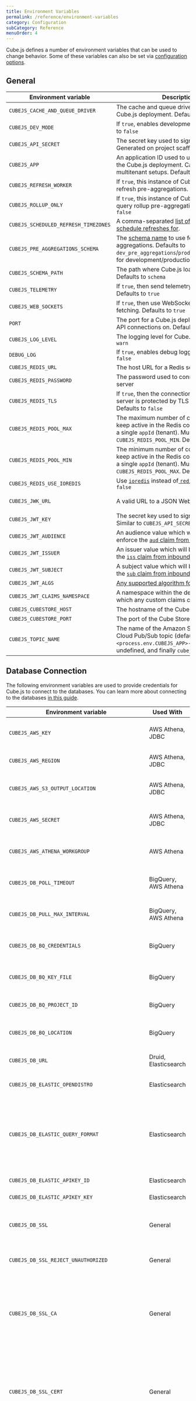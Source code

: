 ```yaml
---
title: Environment Variables
permalink: /reference/environment-variables
category: Configuration
subCategory: Reference
menuOrder: 4
---
```


Cube.js defines a number of environment variables that can be used to change
behavior. Some of these variables can also be set via [configuration
options][link-config].

[link-config]: /config

## General

| Environment variable                 | Description                                                                                                                                                                      | Possible Values                                             |
| ------------------------------------ | -------------------------------------------------------------------------------------------------------------------------------------------------------------------------------- | ----------------------------------------------------------- |
| `CUBEJS_CACHE_AND_QUEUE_DRIVER`      | The cache and queue driver to use for the Cube.js deployment. Defaults to `redis`                                                                                                | `redis`, `memory`                                           |
| `CUBEJS_DEV_MODE`                    | If `true`, enables development mode. Defaults to `false`                                                                                                                         | `true`, `false`                                             |
| `CUBEJS_API_SECRET`                  | The secret key used to sign and verify JWTs. Generated on project scaffold                                                                                                       | A valid string                                              |
| `CUBEJS_APP`                         | An application ID used to uniquely identify the Cube.js deployment. Can be different for multitenant setups. Defaults to `cubejs`                                                | A valid string                                              |
| `CUBEJS_REFRESH_WORKER`              | If `true`, this instance of Cube.js will **only** refresh pre-aggregations. Defaults to `false`                                                                                  | `true`, `false`                                             |
| `CUBEJS_ROLLUP_ONLY`                 | If `true`, this instance of Cube.js will **only** query rollup pre-aggregations. Defaults to `false`                                                                             | `true`, `false`                                             |
| `CUBEJS_SCHEDULED_REFRESH_TIMEZONES` | A comma-separated [list of timezones to schedule refreshes for][ref-config-sched-refresh-timer].                                                                                 | [A valid timezone from the tz database][link-tz-database]   |
| `CUBEJS_PRE_AGGREGATIONS_SCHEMA`     | The [schema name][ref-config-preagg-schema-name] to use for storing pre-aggregations. Defaults to `dev_pre_aggregations`/`prod_pre_aggregations` for development/production mode | A valid string                                              |
| `CUBEJS_SCHEMA_PATH`                 | The path where Cube.js loads schemas from. Defaults to `schema`                                                                                                                  | A valid folder containing Cube.js schemas                   |
| `CUBEJS_TELEMETRY`                   | If `true`, then send telemetry to CubeJS. Defaults to `true`                                                                                                                     | `true`, `false`                                             |
| `CUBEJS_WEB_SOCKETS`                 | If `true`, then use WebSocket for data fetching. Defaults to `true`                                                                                                              | `true`, `false`                                             |
| `PORT`                               | The port for a Cube.js deployment to listen to API connections on. Defaults to `4000`                                                                                            | A valid port number                                         |
| `CUBEJS_LOG_LEVEL`                   | The logging level for Cube.js. Defaults to `warn`                                                                                                                                | `error`, `info`, `trace`, `warn`                            |
| `DEBUG_LOG`                          | If `true`, enables debug logging. Defaults to `false`                                                                                                                            | `true`, `false`                                             |
| `CUBEJS_REDIS_URL`                   | The host URL for a Redis server                                                                                                                                                  | A valid Redis host URL                                      |
| `CUBEJS_REDIS_PASSWORD`              | The password used to connect to the Redis server                                                                                                                                 | A valid Redis password                                      |
| `CUBEJS_REDIS_TLS`                   | If `true`, then the connection to the Redis server is protected by TLS authentication. Defaults to `false`                                                                       | `true`, `false`                                             |
| `CUBEJS_REDIS_POOL_MAX`              | The maximum number of connections to keep active in the Redis connection pool for a single `appId` (tenant). Must be higher than `CUBEJS_REDIS_POOL_MIN`. Defaults to `1000`     | A valid number of connections.                              |
| `CUBEJS_REDIS_POOL_MIN`              | The minimum number of connections to keep active in the Redis connection pool for a single `appId` (tenant). Must be lower than `CUBEJS_REDIS_POOL_MAX`. Defaults to `2`         | A valid number of connections                               |
| `CUBEJS_REDIS_USE_IOREDIS`           | Use [`ioredis`][gh-ioredis] instead of[ `redis`][gh-node-redis]. Defaults to `false`                                                                                             | `true`, `false`                                             |
| `CUBEJS_JWK_URL`                     | A valid URL to a JSON Web Key Sets (JWKS)                                                                                                                                        | `https://<AUTH0-SUBDOMAIN>.auth0.com/.well-known/jwks.json` |
| `CUBEJS_JWT_KEY`                     | The secret key used to sign and verify JWTs. Similar to `CUBEJS_API_SECRET`                                                                                                      | A valid string                                              |
| `CUBEJS_JWT_AUDIENCE`                | An audience value which will be used to enforce the [`aud` claim from inbound JWTs][link-jwt-ref-aud]                                                                            | `https://myapp.com`                                         |
| `CUBEJS_JWT_ISSUER`                  | An issuer value which will be used to enforce the [`iss` claim from inbound JWTs][link-jwt-ref-iss]                                                                              | `https://<AUTH0-SUBDOMAIN>.auth0.com/`                      |
| `CUBEJS_JWT_SUBJECT`                 | A subject value which will be used to enforce the [`sub` claim from inbound JWTs][link-jwt-ref-sub]                                                                              | `person@example.com`                                        |
| `CUBEJS_JWT_ALGS`                    | [Any supported algorithm for decoding JWTs][gh-jsonwebtoken-algs]                                                                                                                | `HS256`, `RS256`                                            |
| `CUBEJS_JWT_CLAIMS_NAMESPACE`        | A namespace within the decoded JWT under which any custom claims can be found                                                                                                    | `https://myapp.com`                                         |
| `CUBEJS_CUBESTORE_HOST`              | The hostname of the Cube Store deployment                                                                                                                                        | A valid hostname                                            |
| `CUBEJS_CUBESTORE_PORT`              | The port of the Cube Store deployment                                                                                                                                            | A valid port number                                         |
| `CUBEJS_TOPIC_NAME`                  | The name of the Amazon SNS or Google Cloud Pub/Sub topic (defaults to `<process.env.CUBEJS_APP>-process` if undefined, and finally `cubejs-process`)                             | A valid topic name                                          |

[ref-config-sched-refresh-timer]: /config#scheduled-refresh-timer
[ref-config-preagg-schema-name]: /config#pre-aggregations-schema
[gh-ioredis]: https://github.com/luin/ioredis
[gh-node-redis]: https://github.com/NodeRedis/node-redis
[link-tz-database]: https://en.wikipedia.org/wiki/List_of_tz_database_time_zones
[link-jwt-ref-iss]: https://tools.ietf.org/html/rfc7519#section-4.1.1
[link-jwt-ref-sub]: https://tools.ietf.org/html/rfc7519#section-4.1.2
[link-jwt-ref-aud]: https://tools.ietf.org/html/rfc7519#section-4.1.3
[gh-jsonwebtoken-algs]:
  https://github.com/auth0/node-jsonwebtoken#algorithms-supported
[link-jwk-ref]: https://tools.ietf.org/html/rfc7517#section-4
[link-preaggregations-storage]:
  /caching/using-pre-aggregations#pre-aggregations-storage

## Database Connection

The following environment variables are used to provide credentials for Cube.js
to connect to the databases. You can learn more about connecting to the
databases [in this guide][link-connecting-to-db].

[link-connecting-to-db]: /connecting-to-the-database

| Environment variable                            | Used With            | Description                                                                                                                                                                                                 | Possible Values                                                  |
| ----------------------------------------------- | -------------------- | ----------------------------------------------------------------------------------------------------------------------------------------------------------------------------------------------------------- | ---------------------------------------------------------------- |
| `CUBEJS_AWS_KEY`                                | AWS Athena, JDBC     | The AWS Access Key ID to use for database connections                                                                                                                                                       | A valid AWS Access Key ID                                        |
| `CUBEJS_AWS_REGION`                             | AWS Athena, JDBC     | The AWS region of the Cube.js deployment                                                                                                                                                                    | [A valid AWS region][link-aws-regions]                           |
| `CUBEJS_AWS_S3_OUTPUT_LOCATION`                 | AWS Athena, JDBC     | The S3 path to store query results made by the Cube.js deployment                                                                                                                                           | A valid S3 path                                                  |
| `CUBEJS_AWS_SECRET`                             | AWS Athena, JDBC     | The AWS Secret Access Key to use for database connections                                                                                                                                                   | A valid AWS Secret Access Key                                    |
| `CUBEJS_AWS_ATHENA_WORKGROUP`                   | AWS Athena           | The name of the workgroup in which the query is being started                                                                                                                                               | [A valid Athena Workgroup][link-aws-athena-workgroup]            |
| `CUBEJS_DB_POLL_TIMEOUT`                        | BigQuery, AWS Athena | Timeout for query polling                                                                                                                                                                                   | A number in seconds or a string that specify time (`1s`, `5m`)   |
| `CUBEJS_DB_PULL_MAX_INTERVAL`                   | BigQuery, AWS Athena | Max interval on retries for query polling                                                                                                                                                                   | A number in seconds or a string that specify time (`5s`, `1m`)   |
| `CUBEJS_DB_BQ_CREDENTIALS`                      | BigQuery             | A Base64 encoded JSON key file for connecting to Google BigQuery                                                                                                                                            | A valid Google BigQuery JSON key file encoded as a Base64 string |
| `CUBEJS_DB_BQ_KEY_FILE`                         | BigQuery             | The path to a JSON key file for connecting to Google BigQuery                                                                                                                                               | A valid Google BigQuery JSON key file                            |
| `CUBEJS_DB_BQ_PROJECT_ID`                       | BigQuery             | The Google BigQuery project ID to connect to                                                                                                                                                                | A valid Google BigQuery Project ID                               |
| `CUBEJS_DB_BQ_LOCATION`                         | BigQuery             | The Google BigQuery dataset location to connect to                                                                                                                                                          | A valid Google BigQuery regional location                        |
| `CUBEJS_DB_URL`                                 | Druid, Elasticsearch | The URL for a database                                                                                                                                                                                      | A valid database URL for Druid/Elasticsearch                     |
| `CUBEJS_DB_ELASTIC_OPENDISTRO`                  | Elasticsearch        | If `true`, then use the Open Distro for Elasticsearch                                                                                                                                                       | `true`, `false`                                                  |
| `CUBEJS_DB_ELASTIC_QUERY_FORMAT`                | Elasticsearch        | By default, queries return data in JDBC format, but you can also return data in standard Elasticsearch JDBC, JSON, CSV, YAML or raw formats (only JSON and JDBC are currently supported)                    | `json`, `jdbc`                                                   |
| `CUBEJS_DB_ELASTIC_APIKEY_ID`                   | Elasticsearch        | [ID of the API key from elastic.co][link-elastic-api-keys]                                                                                                                                                  | A valid Elastic.co API key ID                                    |
| `CUBEJS_DB_ELASTIC_APIKEY_KEY`                  | Elasticsearch        | [Value of the API key from elastic.co][link-elastic-api-keys]                                                                                                                                               | A valid Elastic.co API key value                                 |
| `CUBEJS_DB_SSL`                                 | General              | If `true`, enables SSL encryption for database connections from Cube.js                                                                                                                                     | `true`, `false`                                                  |
| `CUBEJS_DB_SSL_REJECT_UNAUTHORIZED`             | General              | If `true`, verifies the CA chain with the system's built-in CA chain                                                                                                                                        | `true`, `false`                                                  |
| `CUBEJS_DB_SSL_CA`                              | General              | The contents of a CA bundle in PEM format, or a path to one. For more information, check the `options.ca` property for TLS Secure Contexts [in the Node.js documentation][link-nodejs-tls-options]          | A valid CA bundle or a path to one                               |
| `CUBEJS_DB_SSL_CERT`                            | General              | The contents of an SSL certificate in PEM format, or a path to one. For more information, check the `options.cert` property for TLS Secure Contexts [in the Node.js documentation][link-nodejs-tls-options] | A valid SSL certificate or a path to one                         |
| `CUBEJS_DB_SSL_KEY`                             | General              | The contents of a private key in PEM format, or a path to one. For more information, check the `options.key` property for TLS Secure Contexts [in the Node.js documentation][link-nodejs-tls-options]       | A valid SSL private key or a path to one                         |
| `CUBEJS_DB_SSL_CIPHERS`                         | General              | The ciphers used by the SSL certificate. For more information, check the `options.ciphers` property for TLS Secure Contexts [in the Node.js documentation][link-nodejs-tls-options]                         | [Any valid SSL cipher(s)][link-nodejs-tls-ciphers]               |
| `CUBEJS_DB_SSL_SERVERNAME`                      | General              | The server name for the SNI TLS extension. For more information, check the `options.servername` property for TLS Connections [in the Node.js documentation][link-nodejs-tls-connect-opts]                   | A valid SNI TLS extension                                        |
| `CUBEJS_DB_SSL_PASSPHRASE`                      | General              | The passphrase used to encrypt the SSL private key. For more information, check the `options.passphrase` property for TLS Secure Contexts [in the Node.js documentation][link-nodejs-tls-options]           | A valid passphrase                                               |
| `CUBEJS_DB_TYPE`                                | General              | A database type supported by Cube.js                                                                                                                                                                        | [A valid database supported by Cube.js][link-cubejs-databases]   |
| `CUBEJS_DB_USER`                                | General              | The username used to connect to the database                                                                                                                                                                | A valid database username                                        |
| `CUBEJS_DB_HOST`                                | General              | The host URL for a database                                                                                                                                                                                 | A valid database host URL                                        |
| `CUBEJS_DB_MAX_POOL`                            | General              | The maximum number of connections to keep active in the database connection pool                                                                                                                            | A valid number of connections                                    |
| `CUBEJS_DB_NAME`                                | General              | The name of the database to connect to                                                                                                                                                                      | A valid database name                                            |
| `CUBEJS_DB_PASS`                                | General              | The password used to connect to the database                                                                                                                                                                | A valid database password                                        |
| `CUBEJS_DB_PORT`                                | General              | The port for the database connection                                                                                                                                                                        | A valid port number                                              |
| `CUBEJS_DB_SCHEMA`                              | General              | The schema within the database to connect to                                                                                                                                                                | A valid schema name within a Presto database                     |
| `CUBEJS_DB_HIVE_CDH_VER`                        | Hive                 | The version of the CDH instance for Apache Hive                                                                                                                                                             | [A valid CDH version][link-hive-cdh-versions]                    |
| `CUBEJS_DB_HIVE_THRIFT_VER`                     | Hive                 | The version of Thrift Server for Apache Hive                                                                                                                                                                | [A valid Thrift Server version][link-hive-thrift-versions]       |
| `CUBEJS_DB_HIVE_TYPE`                           | Hive                 | The type of Apache Hive server                                                                                                                                                                              | `CDH`, `HIVE`                                                    |
| `CUBEJS_DB_HIVE_VER`                            | Hive                 | The version of Apache Hive                                                                                                                                                                                  | [A valid Apache Hive version][link-hive-versions]                |
| `CUBEJS_JDBC_DRIVER`                            | JDBC                 |                                                                                                                                                                                                             | `athena`                                                         |
| `CUBEJS_JDBC_URL`                               | JDBC                 | The URL for a JDBC connection                                                                                                                                                                               | A valid JDBC URL                                                 |
| `CUBEJS_DB_DOMAIN`                              | MSSQL                | A domain name within the database to connect to                                                                                                                                                             | A valid domain name within a MSSQL database                      |
| `CUBEJS_DB_SOCKET_PATH`                         | MySQL                | The path to a Unix socket for a MySQL database                                                                                                                                                              | A valid path to a Unix socket for a MySQL database               |
| `CUBEJS_DB_CATALOG`                             | Presto               | The catalog within the database to connect to                                                                                                                                                               | A valid catalog name within a Presto database                    |
| `CUBEJS_DB_SNOWFLAKE_ACCOUNT`                   | Snowflake            | The Snowflake account ID to use when connecting to the database                                                                                                                                             | [A valid Snowflake account ID][link-snowflake-account]           |
| `CUBEJS_DB_SNOWFLAKE_REGION`                    | Snowflake            | The Snowflake region to use when connecting to the database                                                                                                                                                 | [A valid Snowflake region][link-snowflake-regions]               |
| `CUBEJS_DB_SNOWFLAKE_ROLE`                      | Snowflake            | The Snowflake role to use when connecting to the database                                                                                                                                                   | A valid Snowflake role for the account                           |
| `CUBEJS_DB_SNOWFLAKE_WAREHOUSE`                 | Snowflake            | The Snowflake warehouse to use when connecting to the database                                                                                                                                              | A valid Snowflake warehouse for the account                      |
| `CUBEJS_DB_SNOWFLAKE_CLIENT_SESSION_KEEP_ALIVE` | Snowflake            | If `true`, [keep the Snowflake connection alive indefinitely][link-snowflake-connection-options]                                                                                                            | `true`, `false`                                                  |
| `CUBEJS_DB_SNOWFLAKE_AUTHENTICATOR`             | Snowflake            | The type of authenticator to use with Snowflake. Use `SNOWFLAKE` with username/password, or `SNOWFLAKE_JWT` with key pairs. Defaults to `SNOWFLAKE`                                                         | `SNOWFLAKE`, `SNOWFLAKE_JWT`                                     |
| `CUBEJS_DB_SNOWFLAKE_PRIVATE_KEY_PATH`          | Snowflake            | The path to the private RSA key folder                                                                                                                                                                      | A valid path to the private RSA key                              |
| `CUBEJS_DB_SNOWFLAKE_PRIVATE_KEY_PASS`          | Snowflake            | The password for the private RSA key. Only required for encrypted keys                                                                                                                                      | A valid password for the encrypted private RSA key               |
| `CUBEJS_DB_DATABRICKS_URL`                      | Databricks           | The URL for a JDBC connection                                                                                                                                                                               | A valid JDBC URL                                                 |

## Export Bucket

| Environment variable                 | Description                                                                                  | Possible Values                                                  |
| ------------------------------------ | -------------------------------------------------------------------------------------------- | ---------------------------------------------------------------- |
| `CUBEJS_DB_EXPORT_BUCKET`            | The name of a bucket in cloud storage                                                        | `exports-20210505`                                               |
| `CUBEJS_DB_EXPORT_BUCKET_TYPE`       | The cloud provider where the bucket is hosted                                                | `gcs`, `s3`                                                      |
| `CUBEJS_DB_EXPORT_BUCKET_AWS_KEY`    | The AWS Access Key ID to use for the export bucket                                           | A valid AWS Access Key ID                                        |
| `CUBEJS_DB_EXPORT_BUCKET_AWS_SECRET` | The AWS Secret Access Key to use for the export bucket                                       | A valid AWS Secret Access Key                                    |
| `CUBEJS_DB_EXPORT_BUCKET_AWS_REGION` | The AWS region of the export bucket                                                          | [A valid AWS region][link-aws-regions]                           |
| `CUBEJS_DB_EXPORT_GCS_CREDENTIALS`   | A Base64 encoded JSON key file for connecting to Google Cloud                                | A valid Google Cloud JSON key file encoded as a Base64 string    |
| `CUBEJS_DB_EXPORT_INTEGRATION`       | The name of the integration used in the database. Only required when using Snowflake and GCS | A valid string matching the name of the integration in Snowflake |

## Cube Store

| Environment variable            | Description                                                                                                                                                                    | Possible Values                                             |
| ------------------------------- | ------------------------------------------------------------------------------------------------------------------------------------------------------------------------------ | ----------------------------------------------------------- |
| `CUBESTORE_BIND_ADDR`           | The address/port pair for Cube Store's MySQL-compatible interface. Defaults to `0.0.0.0:3306`                                                                                  | A valid address/port pair                                   |
| `CUBESTORE_DATA_DIR`            | A path on the local filesystem to store a local replica of the data. Must be unique on each node and different from `CUBESTORE_REMOTE_DIR`. Defaults to `.cubestore/data`      | A valid path on the local filesystem with read/write access |
| `CUBESTORE_HTTP_BIND_ADDR`      | The address/port pair for Cube Store's HTTP interface. Defaults to `0.0.0.0:3030`                                                                                              | A valid address/port pair                                   |
| `CUBESTORE_HTTP_PORT`           | The port for Cube Store to listen to HTTP connections on. Ignored when `CUBESTORE_HTTP_BIND_ADDR` is set. Defaults to `3030`                                                   | A valid port number                                         |
| `CUBESTORE_JOB_RUNNERS`         | The number of parallel tasks that process non-interactive jobs like data insertion, compaction etc. Defaults to `4`                                                            | A valid number                                              |
| `CUBESTORE_LOG_LEVEL`           | The logging level for Cube Store. Defaults to `error`                                                                                                                          | `error`, `warn`, `info`, `debug`, `trace`                   |
| `CUBESTORE_META_ADDR`           | The address/port pair for the **router** node in the cluster                                                                                                                   | A valid address/port pair                                   |
| `CUBESTORE_META_PORT`           | The port for the **router** node to listen for connections on. Ignored when `CUBESTORE_META_ADDR` is set.                                                                      | A valid port number                                         |
| `CUBESTORE_NO_UPLOAD`           | If `true`, prevents uploading serialized pre-aggregations to cloud storage                                                                                                     | `true`, `false`                                             |
| `CUBESTORE_PORT`                | The port for Cube Store to listen to connections on. Ignored when `CUBESTORE_BIND_ADDR` is set. Defaults to `3306`                                                             | A valid port number                                         |
| `CUBESTORE_QUERY_TIMEOUT`       | The timeout for SQL queries in seconds. Defaults to `120`                                                                                                                      | A number in seconds                                         |
| `CUBESTORE_REMOTE_DIR`          | A path on the local filesystem to store metadata and datasets from all nodes as if it were remote storage. Not required if using GCS/S3. Not recommended for production usage  | A valid path on the local filesystem with read/write access |
| `CUBESTORE_SELECT_WORKERS`      | The number of Cube Store sub-processes that handle `SELECT` queries. Defaults to `4`                                                                                           | A valid number                                              |
| `CUBESTORE_SERVER_NAME`         | The full name and port number of the Cube Store server. Must be unique for each instance in cluster mode. Defaults to `localhost`                                              | A valid address/port pair                                   |
| `CUBESTORE_WAL_SPLIT_THRESHOLD` | The maximum number of rows to keep in a single chunk of data right after insertion. Defaults to `262144`                                                                       | A valid number                                              |
| `CUBESTORE_WORKER_PORT`         | The port for Cube Store workers to listen to connections on. When set, the node will start as a **worker** in the cluster                                                      | A valid port number                                         |
| `CUBESTORE_WORKERS`             | A comma-separated list of address/port pairs; for example `worker-1:3123,localhost:3124,123.124.125.128:3123`                                                                  | A comma-separated list of address/port pairs                |

### <--{"id" : "Cube Store"}--> Cloud Storage

| Environment variable                     | Description                                                                                                                             | Possible Values                                                                         |
| ---------------------------------------- | --------------------------------------------------------------------------------------------------------------------------------------- | --------------------------------------------------------------------------------------- |
| `CUBESTORE_AWS_ACCESS_KEY_ID`            | The Access Key ID for AWS. Required when using AWS S3                                                                                   | [A valid AWS Access Key ID][link-aws-creds]                                             |
| `CUBESTORE_AWS_SECRET_ACCESS_KEY`        | The Secret Access Key for AWS. Required when using AWS S3                                                                               | [A valid AWS Secret Access Key][link-aws-creds]                                         |
| `CUBESTORE_AWS_CREDS_REFRESH_EVERY_MINS` | The number of minutes after which Cube Store should refresh AWS credentials. Required when using an AWS instance role. Default is `180` | A valid number in minutes                                                               |
| `CUBESTORE_S3_BUCKET`                    | The name of a bucket in AWS S3. Required when using AWS S3                                                                              | A valid bucket name in the AWS account                                                  |
| `CUBESTORE_S3_REGION`                    | The region of a bucket in AWS S3. Required when using AWS S3                                                                            | [A valid AWS region][link-aws-regions]                                                  |
| `CUBESTORE_S3_SUB_PATH`                  | The path in a AWS S3 bucket to store pre-aggregations. Optional                                                                         | -                                                                                       |
| `CUBESTORE_GCP_CREDENTIALS`              | A Base64 encoded JSON key file for connecting to Google Cloud. Required when using Google Cloud Storage                                 | [A valid Google BigQuery JSON key file encoded as a Base64 string][link-gcp-creds-json] |
| `CUBESTORE_GCP_KEY_FILE`                 | The path to a JSON key file for connecting to Google Cloud. Required when using Google Cloud Storage                                    | [A valid Google Cloud JSON key file][link-gcp-creds-json]                               |
| `CUBESTORE_GCS_BUCKET`                   | The name of a bucket in GCS. Required when using GCS                                                                                    | A valid bucket name in the Google Cloud account                                         |
| `CUBESTORE_GCS_SUB_PATH`                 | The path in a GCS bucket to store pre-aggregations. Optional                                                                            | -                                                                                       |
| `CUBESTORE_MINIO_ACCESS_KEY_ID`            | The Access Key ID for minIO. Required when using minIO                                                                                  | A valid minIO Access Key ID                                        |
| `CUBESTORE_MINIO_SECRET_ACCESS_KEY`        | The Secret Access Key for minIO. Required when using minIO                                                                              | A valid minIO Secret Access Key                                     |                                                           |
| `CUBESTORE_MINIO_BUCKET`                    | The name of the bucket that you want to use minIO. Required when using minIO                                                                             | A valid bucket name in the AWS account                                                  |
| `CUBESTORE_MINIO_SERVER_ENDPOINT`                    | The minIO server endpoint. Required when using minIO                                                                            | A valid minIO endpoint e.g. `http://localhost:9000`                                            |
| `CUBESTORE_MINIO_CREDS_REFRESH_EVERY_MINS` | The number of minutes after which Cube Store should refresh minIO credentials. Default is `180` | A valid number in minutes        

[link-aws-creds]:
  https://docs.aws.amazon.com/general/latest/gr/aws-sec-cred-types.html#access-keys-and-secret-access-keys
[link-aws-regions]:
  https://docs.aws.amazon.com/AWSEC2/latest/UserGuide/using-regions-availability-zones.html#concepts-available-regions
[link-aws-athena-workgroup]:
  https://docs.aws.amazon.com/athena/latest/ug/workgroups-benefits.html
[link-elastic-api-keys]:
  https://www.elastic.co/guide/en/kibana/master/api-keys.html#create-api-key
[link-gcp-creds-json]:
  https://cloud.google.com/iam/docs/creating-managing-service-account-keys
[link-cubejs-databases]: /connecting-to-the-database
[link-nodejs-tls-options]:
  https://nodejs.org/docs/latest/api/tls.html#tls_tls_createsecurecontext_options
[link-nodejs-tls-connect-opts]:
  https://nodejs.org/docs/latest/api/tls.html#tls_tls_connect_options_callback
[link-nodejs-tls-ciphers]:
  https://nodejs.org/docs/latest/api/tls.html#tls_modifying_the_default_tls_cipher_suite
[link-hive-cdh-versions]:
  https://docs.cloudera.com/documentation/enterprise/6/release-notes/topics/rg_cdh_6_download.html
[link-hive-thrift-versions]: https://github.com/apache/thrift/releases
[link-hive-versions]: https://hive.apache.org/downloads.html
[link-snowflake-account]:
  https://docs.getdbt.com/reference/warehouse-profiles/snowflake-profile#account
[link-snowflake-regions]:
  https://docs.snowflake.com/en/user-guide/intro-regions.html
[link-snowflake-connection-options]:
  https://docs.snowflake.com/en/user-guide/nodejs-driver-use.html#additional-connection-options
